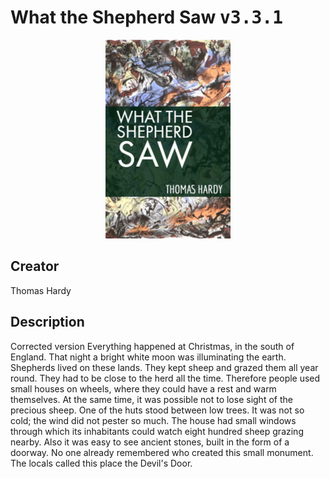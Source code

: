 
# What the Shepherd Saw <kbd>v3.3.1</kbd>

<center>
  <img src="./cover-1024.jpg"/>
</center>

## Creator
Thomas Hardy

## Description
Corrected version 	Everything happened at Christmas, in the south of England. That night a bright white moon was illuminating the earth. Shepherds lived on these lands. They kept sheep and grazed them all year round. They had to be close to the herd all the time. Therefore people used small houses on wheels, where they could have a rest and warm themselves. At the same time, it was possible not to lose sight of the precious sheep. One of the huts stood between low trees. It was not so cold; the wind did not pester so much. The house had small windows through which its inhabitants could watch eight hundred sheep grazing nearby. Also it was easy to see ancient stones, built in the form of a doorway. No one already remembered who created this small monument. The locals called this place the Devil's Door.
